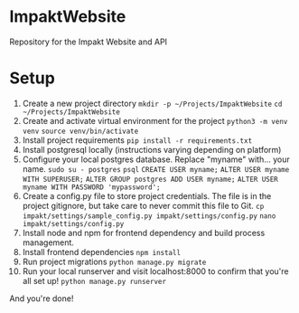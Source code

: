 # ImpaktWebsite
Repository for the Impakt Website and API

# Setup
1. Create a new project directory
    `mkdir -p ~/Projects/ImpaktWebsite`
    `cd ~/Projects/ImpaktWebsite`
2. Create and activate virtual environment for the project
    `python3 -m venv venv`
    `source venv/bin/activate`
3. Install project requirements
    `pip install -r requirements.txt`
4. Install postgresql locally (instructions varying depending on platform)
5. Configure your local postgres database. Replace "myname" with... your name.
    `sudo su - postgres`
    `psql`
    `CREATE USER myname;`
    `ALTER USER myname WITH SUPERUSER;`
    `ALTER GROUP postgres ADD USER myname;`
    `ALTER USER myname WITH PASSWORD 'mypassword';`
6. Create a config.py file to store project credentials. The file is in the project gitignore, but take care to never commit this file to Git.
    `cp impakt/settings/sample_config.py impakt/settings/config.py`
    `nano impakt/settings/config.py`
7. Install node and npm for frontend dependency and build process management.
8. Install frontend dependencies
    `npm install`
9. Run project migrations
    `python manage.py migrate`
10. Run your local runserver and visit localhost:8000 to confirm that you're all set up!
    `python manage.py runserver`

And you're done!

